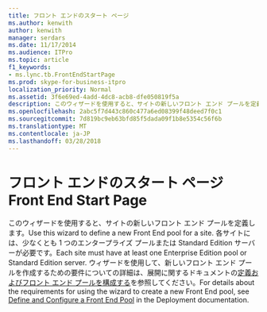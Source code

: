 ```yaml
---
title: フロント エンドのスタート ページ
ms.author: kenwith
author: kenwith
manager: serdars
ms.date: 11/17/2014
ms.audience: ITPro
ms.topic: article
f1_keywords:
- ms.lync.tb.FrontEndStartPage
ms.prod: skype-for-business-itpro
localization_priority: Normal
ms.assetid: 3f6e69ed-4add-4dc8-acb8-dfe050819f5a
description: このウィザードを使用すると、サイトの新しいフロント エンド プールを定義します。 各サイトには、少なくとも 1 つのエンタープライズ プールまたは Standard Edition サーバーが必要です。 ウィザードを使用して、新しいフロント エンド プールを作成するための要件についての詳細を定義して構成するフロント エンド プールを展開に関するドキュメントを参照してください。
ms.openlocfilehash: 2abc5f7d443c860c477a6ed08399f48deed7f0c1
ms.sourcegitcommit: 7d819bc9eb63bfd85f5dada09f1b8e5354c56f6b
ms.translationtype: MT
ms.contentlocale: ja-JP
ms.lasthandoff: 03/28/2018
---
```

# <a name="front-end-start-page"></a><span data-ttu-id="9f6d6-105">フロント エンドのスタート ページ</span><span class="sxs-lookup"><span data-stu-id="9f6d6-105">Front End Start Page</span></span>
 
<span data-ttu-id="9f6d6-106">このウィザードを使用すると、サイトの新しいフロント エンド プールを定義します。</span><span class="sxs-lookup"><span data-stu-id="9f6d6-106">Use this wizard to define a new Front End pool for a site.</span></span> <span data-ttu-id="9f6d6-107">各サイトには、少なくとも 1 つのエンタープライズ プールまたは Standard Edition サーバーが必要です。</span><span class="sxs-lookup"><span data-stu-id="9f6d6-107">Each site must have at least one Enterprise Edition pool or Standard Edition server.</span></span> <span data-ttu-id="9f6d6-108">ウィザードを使用して、新しいフロント エンド プールを作成するための要件についての詳細は、展開に関するドキュメントの[定義およびフロント エンド プールを構成する](http://technet.microsoft.com/library/713fc263-23dd-414a-b001-82932e4fe966.aspx)を参照してください。</span><span class="sxs-lookup"><span data-stu-id="9f6d6-108">For details about the requirements for using the wizard to create a new Front End pool, see [Define and Configure a Front End Pool](http://technet.microsoft.com/library/713fc263-23dd-414a-b001-82932e4fe966.aspx) in the Deployment documentation.</span></span>
  

